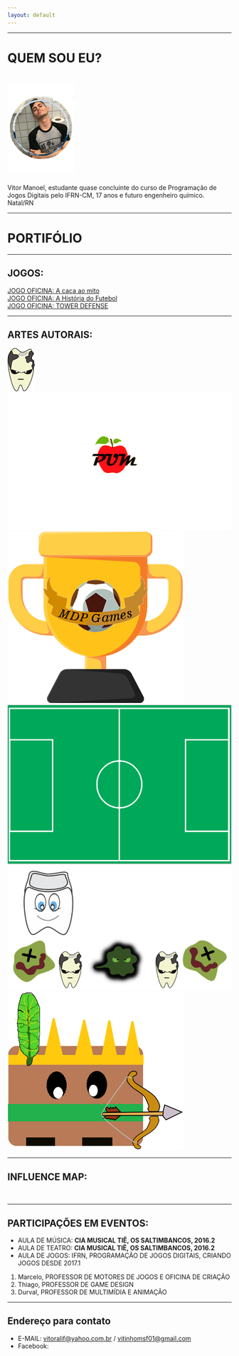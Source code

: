```yaml
---
layout: default
---
```

* * *



# QUEM SOU EU?  
# ![](pt1.png)  
Vitor Manoel, estudante quase concluinte do curso de Programação de Jogos Digitais pelo IFRN-CM, 17 anos e futuro engenheiro químico.
Natal/RN

 * * *
# PORTIFÓLIO  
 * * *  
## JOGOS:  
[JOGO OFICINA: A caça ao mito ](https://vitor04.github.io/a_caça_ao_mito/)  
[JOGO OFICINA: A História do Futebol ](https://vitor04.github.io/HistoryofSoccer/)  
[JOGO OFICINA: TOWER DEFENSE ](https://alvaromd2016.github.io/Tower%20Defense/)
 * * *  
## ARTES AUTORAIS:  
![](thgfdrghghrgjgfdrgjf.png)  
![](Nome.fw.png)
![](sprite6-sheet0.png)
![](fundo-sheet0.png)
![](LVitoria.png)
![](indio-sheet0.png)

 * * *
 ## INFLUENCE MAP: 
 ![]()
 
 * * *  
## PARTICIPAÇÕES EM EVENTOS:    
 * AULA DE MÚSICA: **CIA MUSICAL TIÊ, OS SALTIMBANCOS, 2016.2**
 * AULA DE TEATRO: **CIA MUSICAL TIÊ, OS SALTIMBANCOS, 2016.2**
 * AULA DE JOGOS: IFRN, PROGRAMAÇÃO DE JOGOS DIGITAIS, CRIANDO JOGOS DESDE 2017.1
 
 1. Marcelo, PROFESSOR DE MOTORES DE JOGOS E OFICINA DE CRIAÇÃO
 2. Thiago, PROFESSOR DE GAME DESIGN
 3. Durval, PROFESSOR DE MULTIMÍDIA E ANIMAÇÃO
 * * *
 
 ## Endereço para contato
  * E-MAIL: vitoralif@yahoo.com.br / vitinhomsf01@gmail.com
  * Facebook: [](https://www.facebook.com/vitinhomsf01)
 
 

